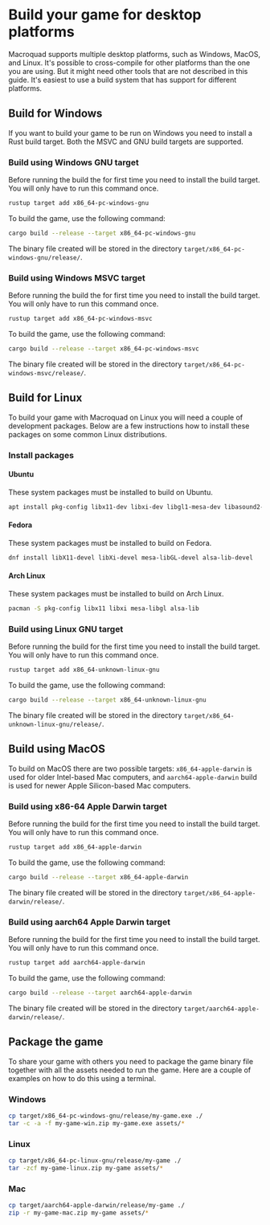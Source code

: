 # Build your game for desktop platforms

Macroquad supports multiple desktop platforms, such as Windows, MacOS, and
Linux. It's possible to cross-compile for other platforms than the one you are
using. But it might need other tools that are not described in this guide.
It's easiest to use a build system that has support for different platforms.

## Build for Windows

If you want to build your game to be run on Windows you need to install a Rust
build target. Both the MSVC and GNU build targets are supported.

### Build using Windows GNU target

Before running the build the for first time you need to install the build
target. You will only have to run this command once.

```sh
rustup target add x86_64-pc-windows-gnu
```

To build the game, use the following command:

```sh
cargo build --release --target x86_64-pc-windows-gnu
```

The binary file created will be stored in the directory
`target/x86_64-pc-windows-gnu/release/`.

### Build using Windows MSVC target

Before running the build the for first time you need to install the build
target. You will only have to run this command once.

```sh
rustup target add x86_64-pc-windows-msvc
``` 

To build the game, use the following command:

```sh
cargo build --release --target x86_64-pc-windows-msvc
```

The binary file created will be stored in the directory
`target/x86_64-pc-windows-msvc/release/`.

## Build for Linux

To build your game with Macroquad on Linux you will need a couple of
development packages. Below are a few instructions how to install these
packages on some common Linux distributions.

### Install packages

#### Ubuntu

These system packages must be installed to build on Ubuntu.

```sh
apt install pkg-config libx11-dev libxi-dev libgl1-mesa-dev libasound2-dev
```

#### Fedora

These system packages must be installed to build on Fedora.

```sh
dnf install libX11-devel libXi-devel mesa-libGL-devel alsa-lib-devel
```

#### Arch Linux

These system packages must be installed to build on Arch Linux.

```sh
pacman -S pkg-config libx11 libxi mesa-libgl alsa-lib
```

### Build using Linux GNU target

Before running the build for the first time you need to install the build
target. You will only have to run this command once.

```sh
rustup target add x86_64-unknown-linux-gnu
```

To build the game, use the following command:

```sh
cargo build --release --target x86_64-unknown-linux-gnu
```

The binary file created will be stored in the directory
`target/x86_64-unknown-linux-gnu/release/`.

## Build using MacOS

To build on MacOS there are two possible targets: `x86_64-apple-darwin` is
used for older Intel-based Mac computers, and `aarch64-apple-darwin` build is
used for newer Apple Silicon-based Mac computers.

### Build using x86-64 Apple Darwin target

Before running the build for the first time you need to install the build
target. You will only have to run this command once.

```sh
rustup target add x86_64-apple-darwin
```

To build the game, use the following command:

```sh
cargo build --release --target x86_64-apple-darwin
```

The binary file created will be stored in the directory
`target/x86_64-apple-darwin/release/`.

### Build using aarch64 Apple Darwin target

Before running the build for the first time you need to install the build
target. You will only have to run this command once.

```sh
rustup target add aarch64-apple-darwin
```

To build the game, use the following command:

```sh
cargo build --release --target aarch64-apple-darwin
```

The binary file created will be stored in the directory
`target/aarch64-apple-darwin/release/`.

## Package the game

To share your game with others you need to package the game binary file
together with all the assets needed to run the game. Here are a couple of
examples on how to do this using a terminal.

### Windows

```sh
cp target/x86_64-pc-windows-gnu/release/my-game.exe ./
tar -c -a -f my-game-win.zip my-game.exe assets/*
```

### Linux

```sh
cp target/x86_64-pc-linux-gnu/release/my-game ./
tar -zcf my-game-linux.zip my-game assets/*
```

### Mac

```sh
cp target/aarch64-apple-darwin/release/my-game ./
zip -r my-game-mac.zip my-game assets/*
```

